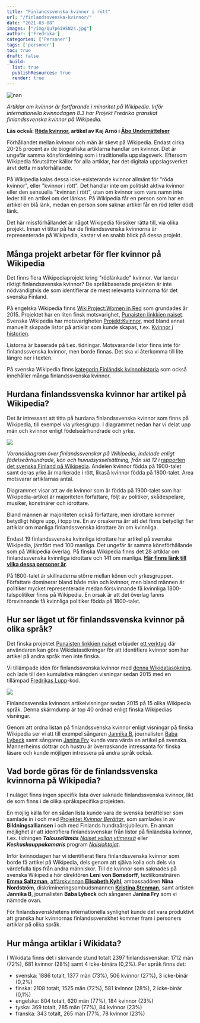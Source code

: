 ```yaml
---
title: "Finlandssvenska kvinnor i rött"
url: "/finlandssvenska-kvinnor/"
date: "2021-03-08"
images: ["/img/Qu7p6iHSN2s.jpg"]
author: ['Fredrika']
categories: ['Personer']
tags: ['personer']
toc: true
draft: false
_build:
  list: true
  publishResources: true
  render: true
---
```


![nan](/img/Qu7p6iHSN2s.jpg)


_Artiklar om kvinnor är fortfarande i minoritet på Wikipedia. Inför internationella kvinnodagen 8.3 har Projekt Fredrika granskat finlandssvenska kvinnor på Wikipedia._

**Läs också: [Röda kvinnor](https://projektfredrika.fi/au-roda-kvinnor/), artikel av Kaj Arnö i [Åbo Underrättelser](https://abounderrattelser.fi/roda-kvinnor/)**

Förhållandet mellan kvinnor och män är skevt på Wikipedia. Endast cirka 20-25 procent av de biografiska artiklarna handlar om kvinnor. Det är ungefär samma könsfördelning som i traditionella uppslagsverk. Eftersom Wikipedia förutsätter källor för alla artiklar, har det digitala uppslagsverket ärvt detta missförhållande.

På Wikipedia kalas dessa icke-existerande kvinnor allmänt för "röda kvinnor", eller "kvinnor i rött". Det handlar inte om politiskt aktiva kvinnor eller den sensuella "kvinnan i rött", utan om kvinnor som vars namn inte leder till en artikel om det länkas. På Wikipedia får en person som har en artikel en blå länk, medan en person som saknar artikel får en röd (eller död) länk.

Det här missförhållandet är något Wikipedia försöker rätta till, via olika projekt. Innan vi tittar på hur de finlandssvenska kvinnorna är representerade på Wikipedia, kastar vi en snabb blick på dessa projekt.

Många projekt arbetar för fler kvinnor på Wikipedia
---------------------------------------------------

Det finns flera Wikipediaprojekt kring "rödlänkade" kvinnor. Var landar riktigt finlandssvenska kvinnor? De språkbaserade projekten är inte nödvändigtvis de som identifierar de mest relevanta kvinnorna för det svenska Finland.

På engelska Wikipedia finns [WikiProject:Women in Red](https://en.wikipedia.org/wiki/Wikipedia:WikiProject_Women_in_Red) som grundades år 2015. Projektet har en liten finsk motsvarighet, [Punaisten linkkien naiset](https://fi.wikipedia.org/wiki/Wikiprojekti:Punaisten_linkkien_naiset/2020). Svenska Wikipedia har motsvarigheten [Projekt:Kvinnor](https://sv.wikipedia.org/wiki/Wikipedia:Projekt_kvinnor), med bland annat manuellt skapade listor på artiklar som kunde skapas, t.ex. [Kvinnor i historien](https://sv.wikipedia.org/wiki/Wikipedia:Projekt_kvinnor/Kvinnor_i_historien).

Listorna är baserade på t.ex. tidningar. Motsvarande listor finns inte för finlandssvenska kvinnor, men borde finnas. Det ska vi återkomma till lite längre ner i texten.

På svenska Wikipedia finns [kategorin Finländsk kvinnohistoria](https://sv.wikipedia.org/wiki/Kategori:Finl%C3%A4ndsk_kvinnohistoria) som också innehåller många finlandssvenska kvinnor.

Hurdana finlandssvenska kvinnor har artikel på Wikipedia?
---------------------------------------------------------

Det är intressant att titta på hurdana finlandssvenska kvinnor som finns på Wikipedia, till exempel via yrkesgrupp. I diagrammet nedan har vi delat upp män och kvinnor enligt födelseårhundrade och yrke.

![](https://projektfredrika.fi/wp-content/uploads/2021/03/Screenshot-2021-02-25-at-10.04.16-1017x1024-1.jpg)

_Voronoidiagram över finlandssvenskar på Wikipedia, indelade enligt födelseårhundrade, kön och huvudsysselsättning, från sid 12 i_ [rapporten det svenska Finland på Wikipedia](https://projektfredrika.fi/wp-content/uploads/2020/12/Det_svenska_Finland_pa_Wikipedia_2020-11b.pdf). Andelen kvinnor födda på 1900-talet samt deras yrke är markerade i rött, likaså kvinnor födda på 1800-talet. Area motsvarar artiklarnas antal.

Diagrammet visar att av de kvinnor som är födda på 1900-talet som har Wikipedia-artikel är majoriteten författare, följt av politiker, skådespelare, musiker, konstnärer och idrottare.

Bland männen är majoriteten också författare, men idrottare kommer betydligt högre upp, i topp tre. En av orsakerna ärr att det finns betydligt fler artiklar om manliga finlandssvenska idrottare än om kvinnliga.

Endast 19 finlandssvenska kvinnliga idrottare har artikel på svenska Wikipedia, jämfört med 100 manliga. Det ungefär är samma könsförhållande som på Wikipedia överlag. På finska Wikipedia finns det 28 artiklar om finlandssvenska kvinnliga idrottare och 141 om manliga. [**Här finns länk till vilka dessa personer är**](https://docs.google.com/spreadsheets/d/1jwYeid9_BsI6bhUFk9Fk416gNAqtGT10SfCH-PhwHOQ/edit?usp=sharing).

På 1800-talet är skillnaderna större mellan könen och yrkesgrupper. Författare dominerar bland både män och kvinnor, men bland männen är politiker mycket representerade medan försvinnande få kvinnliga 1800-talspolitiker finns på Wikipedia. En orsak är att det överlag fanns försvinnande få kvinnliga politiker födda på 1800-talet.

Hur ser läget ut för finlandssvenska kvinnor på olika språk?
------------------------------------------------------------

Det finska projektet [Punaisten linkkien naiset](https://fi.wikipedia.org/wiki/Wikiprojekti:Punaisten_linkkien_naiset/2020) erbjuder [ett verktyg](https://fi.wikipedia.org/wiki/Wikiprojekti:Punaisten_linkkien_naiset/2020/apukeinot) där användaren kan göra Wikidatasökningar för att identifiera kvinnor som har artikel på andra språk men inte finska.

Vi tillämpade idén för finlandssvenska kvinnor med [denna Wikidatasökning](https://query.wikidata.org/#%23%20finlandssvenskar%0ASELECT%20DISTINCT%20%3Fperson%20%3FpersonLabel%20%3FpersonDescription%20%0A%20%20%28GROUP_CONCAT%28DISTINCT%20%3Fp31label%3BSEPARATOR%3D%22%2C%20%22%29%20AS%20%3Finstansav%29%20%0A%20%20%28GROUP_CONCAT%28DISTINCT%20%3Fp21label%3BSEPARATOR%3D%22%2C%20%22%29%20AS%20%3Fk%C3%B6n%29%20%0A%20%20%28GROUP_CONCAT%28DISTINCT%20%3Flevnads%C3%A5r%3BSEPARATOR%3D%22%2C%20%22%29%20AS%20%3Ff%C3%B6delse%C3%A5r%29%20%0A%20%20%28GROUP_CONCAT%28DISTINCT%20%3Fp19label%3BSEPARATOR%3D%22%2C%20%22%29%20AS%20%3Ff%C3%B6delseort%29%20%0A%20%20%28GROUP_CONCAT%28DISTINCT%20%3Fp106label%3BSEPARATOR%3D%22%2C%20%22%29%20AS%20%3Fsyssels%C3%A4ttning%29%20%0A%20%20%28GROUP_CONCAT%28DISTINCT%20%3Fp39label%3BSEPARATOR%3D%22%2C%20%22%29%20AS%20%3Fbefattning%29%20%0A%20%20%28GROUP_CONCAT%28DISTINCT%20%3Fp366label%3BSEPARATOR%3D%22%2C%20%22%29%20AS%20%3Futm%C3%A4rkelser%29%20%0A%0A%20%20%28GROUP_CONCAT%28DISTINCT%20%3Fp103label%3BSEPARATOR%3D%22%2C%20%22%29%20AS%20%3Fmodersm%C3%A5l%29%20%0A%20%20%28GROUP_CONCAT%28DISTINCT%20%3Fp1412label%3BSEPARATOR%3D%22%2C%20%22%29%20AS%20%3Ftaladespr%C3%A5k%29%20%0A%20%20%28GROUP_CONCAT%28DISTINCT%20%3Fp27label%3BSEPARATOR%3D%22%2C%20%22%29%20AS%20%3Fmedborgarskap%29%20%0A%20%20%28GROUP_CONCAT%28DISTINCT%20%3Fp172label%3BSEPARATOR%3D%22%2C%20%22%29%20AS%20%3Fetniskgrupp%29%20%0A%0A%20%20%28GROUP_CONCAT%28DISTINCT%20%3Fwpsv_title%3BSEPARATOR%3D%22%2C%20%22%29%20AS%20%3Fsv_title%29%20%0A%20%20%28GROUP_CONCAT%28DISTINCT%20%3Fwpfi_title%3BSEPARATOR%3D%22%2C%20%22%29%20AS%20%3Ffi_title%29%20%0A%20%20%28GROUP_CONCAT%28DISTINCT%20%3Fwpno_title%3BSEPARATOR%3D%22%2C%20%22%29%20AS%20%3Fno_title%29%20%0A%20%20%28GROUP_CONCAT%28DISTINCT%20%3Fwpda_title%3BSEPARATOR%3D%22%2C%20%22%29%20AS%20%3Fda_title%29%20%0A%20%20%28GROUP_CONCAT%28DISTINCT%20%3Fwpen_title%3BSEPARATOR%3D%22%2C%20%22%29%20AS%20%3Fen_title%29%20%0A%20%20%28GROUP_CONCAT%28DISTINCT%20%3Fwpde_title%3BSEPARATOR%3D%22%2C%20%22%29%20AS%20%3Fde_title%29%20%0A%20%20%28GROUP_CONCAT%28DISTINCT%20%3Fwpfr_title%3BSEPARATOR%3D%22%2C%20%22%29%20AS%20%3Ffr_title%29%20%0A%20%20%28GROUP_CONCAT%28DISTINCT%20%3Fwpes_title%3BSEPARATOR%3D%22%2C%20%22%29%20AS%20%3Fes_title%29%20%0A%20%20%28GROUP_CONCAT%28DISTINCT%20%3Fwppt_title%3BSEPARATOR%3D%22%2C%20%22%29%20AS%20%3Fpt_title%29%20%0A%20%20%28GROUP_CONCAT%28DISTINCT%20%3Fwpet_title%3BSEPARATOR%3D%22%2C%20%22%29%20AS%20%3Fet_title%29%20%0A%20%20%28GROUP_CONCAT%28DISTINCT%20%3Fwpso_title%3BSEPARATOR%3D%22%2C%20%22%29%20AS%20%3Fso_title%29%20%0A%20%20%28GROUP_CONCAT%28DISTINCT%20%3Fwpru_title%3BSEPARATOR%3D%22%2C%20%22%29%20AS%20%3Fru_title%29%20%0A%20%20%28GROUP_CONCAT%28DISTINCT%20%3Fwpar_title%3BSEPARATOR%3D%22%2C%20%22%29%20AS%20%3Far_title%29%20%0A%20%20%28GROUP_CONCAT%28DISTINCT%20%3Fwpzh_title%3BSEPARATOR%3D%22%2C%20%22%29%20AS%20%3Fzh_title%29%20%0A%20%20%28GROUP_CONCAT%28DISTINCT%20%3Fwpja_title%3BSEPARATOR%3D%22%2C%20%22%29%20AS%20%3Fja_title%29%20%0A%0AWHERE%20%0A%7B%0A%20%20hint%3AQuery%20hint%3Aoptimizer%20%22None%22%20.%0A%20%20%3Fperson%20wdt%3AP172%20wd%3AQ726673.%0A%23man%20%20%3Fperson%20wdt%3AP21%20wd%3AQ6581097.%20%0A%20%20%3Fperson%20wdt%3AP21%20wd%3AQ6581072.%20%0A%23idrottare%20%20%3Fperson%20wdt%3AP106%2Fwdt%3AP279%2a%20wd%3AQ2066131.%20%20%20%0A%0A%20%20OPTIONAL%20%7B%20%3Fperson%20wdt%3AP106%20%3Fp106.%20%3Fp106%20rdfs%3Alabel%20%3Fp106label%20.%20FILTER%28lang%28%3Fp106label%29%3D%27sv%27%29%20%7D%20%20%0A%20%20OPTIONAL%20%7B%20%3Fperson%20wdt%3AP39%20%3Fp39.%20%3Fp39%20rdfs%3Alabel%20%3Fp39label%20.%20FILTER%28lang%28%3Fp39label%29%3D%27sv%27%29%20%7D%0A%20%20OPTIONAL%20%7B%20%3Fperson%20wdt%3AP366%20%3Fp366.%20%3Fp366%20rdfs%3Alabel%20%3Fp366label%20.%20FILTER%28lang%28%3Fp366label%29%3D%27sv%27%29%20%7D%0A%20%20%0A%20%20OPTIONAL%20%7B%20%3Fperson%20wdt%3AP31%20%3Fp31.%20%3Fp31%20rdfs%3Alabel%20%3Fp31label%20.%20FILTER%28lang%28%3Fp31label%29%3D%27sv%27%29%20%7D%0A%20%20OPTIONAL%20%7B%20%3Fperson%20wdt%3AP21%20%3Fp21.%20%3Fp21%20rdfs%3Alabel%20%3Fp21label%20.%20FILTER%28lang%28%3Fp21label%29%3D%27sv%27%29%20%7D%0A%0A%20%20OPTIONAL%20%7B%20%3Fperson%20wdt%3AP19%20%3Fp19%20.%20%3Fp19%20rdfs%3Alabel%20%3Fp19label%20.%20FILTER%28lang%28%3Fp19label%29%3D%27sv%27%29%20%7D%0A%0A%20%20OPTIONAL%20%7B%20%3Fperson%20wdt%3AP103%20%3Fp103.%20%3Fp103%20rdfs%3Alabel%20%3Fp103label%20.%20FILTER%28lang%28%3Fp103label%29%3D%27sv%27%29%20%7D%0A%20%20OPTIONAL%20%7B%20%3Fperson%20wdt%3AP1412%20%3Fp1412.%20%3Fp1412%20rdfs%3Alabel%20%3Fp1412label%20.%20FILTER%28lang%28%3Fp1412label%29%3D%27sv%27%29%20%7D%0A%20%20OPTIONAL%20%7B%20%3Fperson%20wdt%3AP27%20%3Fp27.%20%3Fp27%20rdfs%3Alabel%20%3Fp27label%20.%20FILTER%28lang%28%3Fp27label%29%3D%27sv%27%29%20%7D%0A%20%20OPTIONAL%20%7B%20%3Fperson%20wdt%3AP172%20%3Fp172.%20%3Fp172%20rdfs%3Alabel%20%3Fp172label%20.%20FILTER%28lang%28%3Fp172label%29%3D%27sv%27%29%20%7D%0A%0A%23%20%20d%C3%B6d%20och%20levnads%C3%A5r%0A%20%20OPTIONAL%20%7B%20%3Fperson%20wdt%3AP569%20%3Fp569%20.%20%20%20%20BIND%28SUBSTR%28STR%28COALESCE%28%3Fp569%2C%22%22%29%29%2C1%2C4%29%20AS%20%3Ff_%C3%A5r%29%7D%0A%20%20OPTIONAL%20%7B%20%3Fperson%20wdt%3AP570%20%3Fp570%20.%20%7D%0A%20%20BIND%28CONCAT%28SUBSTR%28STR%28COALESCE%28%3Fp569%2C%22%22%29%29%2C1%2C4%29%2C%22-%22%2CSUBSTR%28STR%28COALESCE%28%3Fp570%2C%22%22%29%29%2C1%2C4%29%29%20AS%20%3Flevnads%C3%A5r%29%0A%20%20%0A%20%20OPTIONAL%20%7B%20%3Fwpsv%20schema%3Aabout%20%3Fperson%20.%20%3Fwpsv%20schema%3AisPartOf%20%3Chttps%3A%2F%2Fsv.wikipedia.org%2F%3E%3Bschema%3Aname%20%3Fwpsv_title.%7D%0A%20%20OPTIONAL%20%7B%20%3Fwpfi%20schema%3Aabout%20%3Fperson%20.%20%3Fwpfi%20schema%3AisPartOf%20%3Chttps%3A%2F%2Ffi.wikipedia.org%2F%3E%3Bschema%3Aname%20%3Fwpfi_title.%7D%0A%20%20OPTIONAL%20%7B%20%3Fwpno%20schema%3Aabout%20%3Fperson%20.%20%3Fwpno%20schema%3AisPartOf%20%3Chttps%3A%2F%2Fno.wikipedia.org%2F%3E%3Bschema%3Aname%20%3Fwpno_title.%7D%0A%20%20OPTIONAL%20%7B%20%3Fwpda%20schema%3Aabout%20%3Fperson%20.%20%3Fwpda%20schema%3AisPartOf%20%3Chttps%3A%2F%2Fda.wikipedia.org%2F%3E%3Bschema%3Aname%20%3Fwpda_title.%7D%0A%20%20OPTIONAL%20%7B%20%3Fwpen%20schema%3Aabout%20%3Fperson%20.%20%3Fwpen%20schema%3AisPartOf%20%3Chttps%3A%2F%2Fen.wikipedia.org%2F%3E%3Bschema%3Aname%20%3Fwpen_title.%7D%0A%20%20OPTIONAL%20%7B%20%3Fwpde%20schema%3Aabout%20%3Fperson%20.%20%3Fwpde%20schema%3AisPartOf%20%3Chttps%3A%2F%2Fde.wikipedia.org%2F%3E%3Bschema%3Aname%20%3Fwpde_title.%7D%0A%20%20OPTIONAL%20%7B%20%3Fwpfr%20schema%3Aabout%20%3Fperson%20.%20%3Fwpfr%20schema%3AisPartOf%20%3Chttps%3A%2F%2Ffr.wikipedia.org%2F%3E%3Bschema%3Aname%20%3Fwpfr_title.%7D%0A%20%20OPTIONAL%20%7B%20%3Fwpes%20schema%3Aabout%20%3Fperson%20.%20%3Fwpes%20schema%3AisPartOf%20%3Chttps%3A%2F%2Fes.wikipedia.org%2F%3E%3Bschema%3Aname%20%3Fwpes_title.%7D%0A%20%20OPTIONAL%20%7B%20%3Fwppt%20schema%3Aabout%20%3Fperson%20.%20%3Fwppt%20schema%3AisPartOf%20%3Chttps%3A%2F%2Fpt.wikipedia.org%2F%3E%3Bschema%3Aname%20%3Fwppt_title.%7D%0A%20%20OPTIONAL%20%7B%20%3Fwpet%20schema%3Aabout%20%3Fperson%20.%20%3Fwpet%20schema%3AisPartOf%20%3Chttps%3A%2F%2Fet.wikipedia.org%2F%3E%3Bschema%3Aname%20%3Fwpet_title.%7D%0A%20%20OPTIONAL%20%7B%20%3Fwpso%20schema%3Aabout%20%3Fperson%20.%20%3Fwpso%20schema%3AisPartOf%20%3Chttps%3A%2F%2Fso.wikipedia.org%2F%3E%3Bschema%3Aname%20%3Fwpso_title.%7D%0A%20%20OPTIONAL%20%7B%20%3Fwpru%20schema%3Aabout%20%3Fperson%20.%20%3Fwpru%20schema%3AisPartOf%20%3Chttps%3A%2F%2Fru.wikipedia.org%2F%3E%3Bschema%3Aname%20%3Fwpru_title.%7D%0A%20%20OPTIONAL%20%7B%20%3Fwpar%20schema%3Aabout%20%3Fperson%20.%20%3Fwpar%20schema%3AisPartOf%20%3Chttps%3A%2F%2Far.wikipedia.org%2F%3E%3Bschema%3Aname%20%3Fwpar_title.%7D%0A%20%20OPTIONAL%20%7B%20%3Fwpzh%20schema%3Aabout%20%3Fperson%20.%20%3Fwpzh%20schema%3AisPartOf%20%3Chttps%3A%2F%2Fzh.wikipedia.org%2F%3E%3Bschema%3Aname%20%3Fwpzh_title.%7D%0A%20%20OPTIONAL%20%7B%20%3Fwpja%20schema%3Aabout%20%3Fperson%20.%20%3Fwpja%20schema%3AisPartOf%20%3Chttps%3A%2F%2Fja.wikipedia.org%2F%3E%3Bschema%3Aname%20%3Fwpja_title.%7D%0A%0A%20%20SERVICE%20wikibase%3Alabel%20%7B%20bd%3AserviceParam%20wikibase%3Alanguage%20%22sv%22.%20%7D%0A%20%20%0A%7DGROUP%20BY%20%3Fperson%20%3FpersonLabel%20%3FpersonDescription%20%0AORDER%20BY%20%3FpersonLabel), och lade till den kumulativa mängden visningar sedan 2015 med en tillämpad [Fredrikas Lupp](https://projektfredrika.fi/Fredrikas%20Lupp/)\-kod.

![](https://projektfredrika.fi/wp-content/uploads/2021/03/Screenshot-2021-03-01-at-11.16.29-1024x571.png)

Finlandssvenska kvinnors artikelvisningar sedan 2015 på 15 olika Wikipedia språk. Denna skärmdump är top 40 ordnad enligt finska Wikipedias visningar.

Genom att ordna listan på finlandssvenska kvinnor enligt visningar på finska Wikipedia ser vi att till exempel sångaren [Jannika B](https://fi.wikipedia.org/wiki/Jannika_B), journalisten [Baba Lybeck](https://fi.wikipedia.org/wiki/Baba_Lybeck) samt sångaren [Janina Fry](https://fi.wikipedia.org/wiki/Janina_Fry) kunde vara värda en artikel på svenska. Mannerheims döttrar och hustru är överraskande intressanta för finska läsare och kunde möjligen intressera på andra språk också.

Vad borde göras för de finlandssvenska kvinnorna på Wikipedia?
--------------------------------------------------------------

I nuläget finns ingen specifik lista över saknade finlandssvenska kvinnor, likt de som finns i de olika språkspecifika projekten.

En möjlig källa för en sådan lista kunde vara de svenska berättelser som samlade in i och med [Projektet _Kvinnor Berättar_](http://www.naistenaani.fi/kvinnor-berattar/projektet/), som samlades in av **Bildningsalliansen** i och med Finlands hundraårsjubileum. En annan möjlighet är att identifiera finlandssvenskar från listor på finländska kvinnor, t.ex. tidningen _**Talouselämäs**_ _[Naiset vallan ytimessä](https://www.talouselama.fi/uutiset/naiset-vallan-ytimessa/004ed960-103c-3a83-8f5b-bf63b570f939)_ eller **_Keskuskauppakamaris_** program  [_Naisjohtajat_](https://naisjohtajat.fi/henkilot/).

Inför kvinnodagen har vi identifierat flera finlandssvenska kvinnor som borde få artikel på Wikipedia, dels genom att själva kolla och dels via värdefulla tips från andra människor. Till de kvinnor som saknades på svenska Wikipedia hör direktören **Leni von Bonsdorff**, textilkonstnären [**Emma Saltzman**](https://fi.wikipedia.org/wiki/Emma_Saltzman), [affärskvinnan **Elisabeth Kyhl**](https://www.igrevenstid.fi/greventexter/elisabeth_kyhl/), ambassadören **Nina Nordström**, diskrimineringsombudsmannen [**Kristina Stenman**](https://fi.wikipedia.org/wiki/Kristina_Stenman), samt artisten **Jannika B**, journalisten **Baba Lybeck** och sångaren **Janina Fry** som vi nämnde ovan.

För finlandssvenskhetens internationella synlighet kunde det vara produktivt att granska hur kvinnornas finlandssvenskhet kommer fram i personers artiklar på olika språk.

Hur många artiklar i Wikidata?
------------------------------

I Wikidata finns det i skrivande stund totalt 2397 finlandssvenskar: 1712 män (72%), 681 kvinnor (28%) samt 4 icke-binära (0,2%). Per språk finns det:  
* svenska: 1886 totalt, 1377 män (73%), 506 kvinnor (27%), 3 icke-binär (0,2%)  
* finska: 2108 totalt, 1525 män (72%), 581 kvinnor (28%), 2 icke-binär (0,1%)  
* engelska: 804 totalt, 620 män (77%), 184 kvinnor (23%)  
* tyska: 369 totalt, 285 män (77%), 84 kvinnor (23%)  
* franska: 343 totalt, 265 män (77%, 78 kvinnor (23%)
